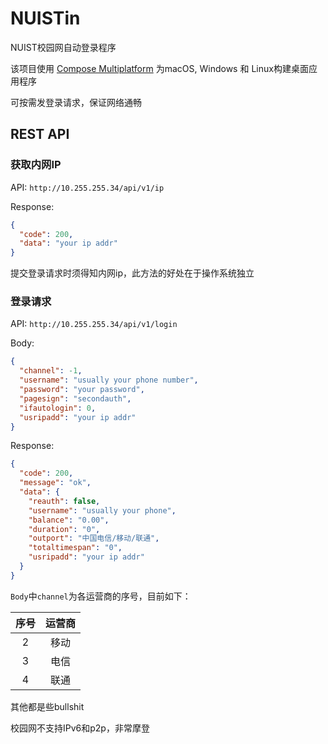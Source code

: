 # NUISTin

NUIST校园网自动登录程序

该项目使用 [Compose Multiplatform](https://github.com/JetBrains/compose-jb)
为macOS, Windows 和 Linux构建桌面应用程序

可按需发登录请求，保证网络通畅

## REST API

### 获取内网IP

API: `http://10.255.255.34/api/v1/ip`

Response:

```json
{
  "code": 200,
  "data": "your ip addr"
}
```

提交登录请求时须得知内网ip，此方法的好处在于操作系统独立

### 登录请求

API: `http://10.255.255.34/api/v1/login`

Body:

```json
{
  "channel": -1,
  "username": "usually your phone number",
  "password": "your password",
  "pagesign": "secondauth",
  "ifautologin": 0,
  "usripadd": "your ip addr"
}
```

Response:

```json
{
  "code": 200,
  "message": "ok",
  "data": {
    "reauth": false,
    "username": "usually your phone",
    "balance": "0.00",
    "duration": "0",
    "outport": "中国电信/移动/联通",
    "totaltimespan": "0",
    "usripadd": "your ip addr"
  }
}
```

`Body`中`channel`为各运营商的序号，目前如下：

|  序号  |  运营商  |
|:----:|:-----:|
|  2   |  移动   |
|  3   |  电信   |
|  4   |  联通   |

其他都是些bullshit

校园网不支持IPv6和p2p，非常摩登
